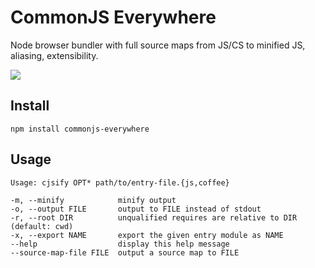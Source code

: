 # CommonJS Everywhere

Node browser bundler with full source maps from JS/CS to minified JS, aliasing, extensibility.

![](http://i.imgur.com/oDcQh8H.png)

## Install

`npm install commonjs-everywhere`

## Usage

```
Usage: cjsify OPT* path/to/entry-file.{js,coffee}

-m, --minify            minify output
-o, --output FILE       output to FILE instead of stdout
-r, --root DIR          unqualified requires are relative to DIR (default: cwd)
-x, --export NAME       export the given entry module as NAME
--help                  display this help message
--source-map-file FILE  output a source map to FILE
```